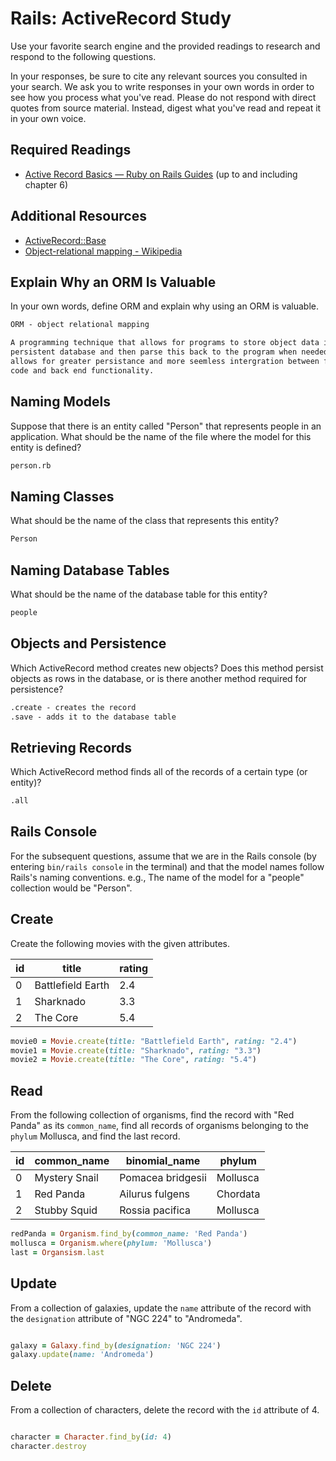 # Rails: ActiveRecord Study

Use your favorite search engine and the provided readings to research and
respond to the following questions.

In your responses, be sure to cite any relevant sources you consulted in your
search. We ask you to write responses in your own words in order to see how you
process what you've read. Please do not respond with direct quotes from source
material. Instead, digest what you've read and repeat it in your own voice.

## Required Readings

-   [Active Record Basics — Ruby on Rails Guides](http://guides.rubyonrails.org/active_record_basics.html)
    (up to and including chapter 6)

## Additional Resources
-   [ActiveRecord::Base](http://api.rubyonrails.org/classes/ActiveRecord/Base.html)
-   [Object-relational mapping - Wikipedia](https://en.wikipedia.org/wiki/Object-relational_mapping)

## Explain Why an ORM Is Valuable

In your own words, define ORM and explain why using an ORM is valuable.

```md
ORM - object relational mapping

A programming technique that allows for programs to store object data into a
persistent database and then parse this back to the program when needed. This
allows for greater persistance and more seemless intergration between front end
code and back end functionality.
```

## Naming Models

Suppose that there is an entity called "Person" that represents people in an
application. What should be the name of the file where the model for this entity
is defined?

```md
person.rb
```

## Naming Classes

What should be the name of the class that represents this entity?

```md
Person
```

## Naming Database Tables

What should be the name of the database table for this entity?

```md
people
```

## Objects and Persistence

Which ActiveRecord method creates new objects? Does this method persist objects
as rows in the database, or is there another method required for persistence?

```md
.create - creates the record
.save - adds it to the database table
```

## Retrieving Records

Which ActiveRecord method finds all of the records of a certain type (or
entity)?

```md
.all
```

## Rails Console

For the subsequent questions, assume that we are in the Rails console (by
entering `bin/rails console` in the terminal) and that the model names follow
Rails's naming conventions.  e.g., The name of the model for a "people"
collection would be "Person".

## Create

Create the following movies with the given attributes.

| id | title | rating |
| --- | --- | --- |
| 0 | Battlefield Earth | 2.4 |
| 1 | Sharknado | 3.3 |
| 2 | The Core | 5.4 |

```ruby
movie0 = Movie.create(title: "Battlefield Earth", rating: "2.4")
movie1 = Movie.create(title: "Sharknado", rating: "3.3")
movie2 = Movie.create(title: "The Core", rating: "5.4")
```

## Read

From the following collection of organisms, find the record with "Red Panda" as
its `common_name`, find all records of organisms belonging to the `phylum`
Mollusca, and find the last record.

| id | common_name | binomial_name | phylum |
| --- | --- | --- | --- |
| 0 | Mystery Snail | Pomacea bridgesii | Mollusca |
| 1 | Red Panda | Ailurus fulgens | Chordata |
| 2 | Stubby Squid | Rossia pacifica | Mollusca |

```ruby
redPanda = Organism.find_by(common_name: 'Red Panda')
mollusca = Organism.where(phylum: 'Mollusca')
last = Organsism.last
```

## Update

From a collection of galaxies, update the `name` attribute of the record with
the `designation` attribute of "NGC 224" to "Andromeda".

```ruby

galaxy = Galaxy.find_by(designation: 'NGC 224')
galaxy.update(name: 'Andromeda')
```

## Delete

From a collection of characters, delete the record with the `id` attribute of 4.

```ruby

character = Character.find_by(id: 4)
character.destroy
```
